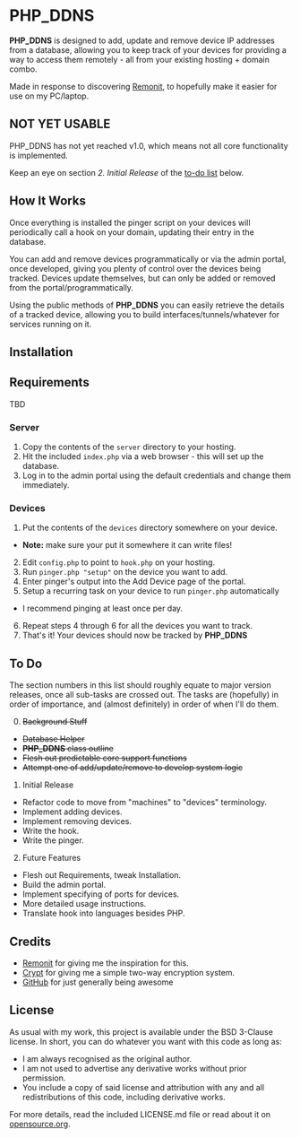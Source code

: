 PHP_DDNS
========

__PHP_DDNS__ is designed to add, update and remove device IP addresses from a database, allowing you to keep track of your devices for providing a way to access them remotely - all from your existing hosting + domain combo.

Made in response to discovering [Remonit](https://github.com/zefei/remonit), to hopefully make it easier for use on my PC/laptop.

## NOT YET USABLE ##

PHP_DDNS has not yet reached v1.0, which means not all core functionality is implemented.

Keep an eye on section *2. Initial Release* of the [to-do list](#to-do) below.

## How It Works ##

Once everything is installed the pinger script on your devices will periodically call a hook on your domain, updating their entry in the database.

You can add and remove devices programmatically or via the admin portal, once developed, giving you plenty of control over the devices being tracked. Devices update themselves, but can only be added or removed from the portal/programmatically.

Using the public methods of __PHP_DDNS__ you can easily retrieve the details of a tracked device, allowing you to build interfaces/tunnels/whatever for services running on it.

## Installation ##

## Requirements ##

TBD

### Server ###

1. Copy the contents of the `server` directory to your hosting.
2. Hit the included `index.php` via a web browser - this will set up the database.
3. Log in to the admin portal using the default credentials and change them immediately.

### Devices ###

1. Put the contents of the `devices` directory somewhere on your device.
  * __Note:__ make sure your put it somewhere it can write files!
2. Edit `config.php` to point to `hook.php` on your hosting.
3. Run `pinger.php "setup"` on the device you want to add.
4. Enter pinger's output into the Add Device page of the portal.
5. Setup a recurring task on your device to run `pinger.php` automatically
  * I recommend pinging at least once per day.
6. Repeat steps 4 through 6 for all the devices you want to track.
7. That's it! Your devices should now be tracked by __PHP_DDNS__

## To Do ##

The section numbers in this list should roughly equate to major version releases, once all sub-tasks are crossed out. The tasks are (hopefully) in order of importance, and (almost definitely) in order of when I'll do them.

0. ~~Background Stuff~~
  * ~~Database Helper~~
  * ~~__PHP_DDNS__ class outline~~
  * ~~Flesh out predictable core support functions~~
  * ~~Attempt one of add/update/remove to develop system logic~~
1. Initial Release
  * Refactor code to move from "machines" to "devices" terminology.
  * Implement adding devices.
  * Implement removing devices.
  * Write the hook.
  * Write the pinger.
2. Future Features
  * Flesh out Requirements, tweak Installation.
  * Build the admin portal.
  * Implement specifying of ports for devices.
  * More detailed usage instructions.
  * Translate hook into languages besides PHP.

## Credits ##

* [Remonit](https://github.com/zefei/remonit) for giving me the inspiration for this.
* [Crypt](https://github.com/Hunter-Dolan/Crypt) for giving me a simple two-way encryption system.
* [GitHub](https://github.com/) for just generally being awesome

## License ##

As usual with my work, this project is available under the BSD 3-Clause license. In short, you can do whatever you want with this code as long as:

* I am always recognised as the original author.
* I am not used to advertise any derivative works without prior permission.
* You include a copy of said license and attribution with any and all redistributions of this code, including derivative works.

For more details, read the included LICENSE.md file or read about it on [opensource.org](http://opensource.org/licenses/BSD-3-Clause).
